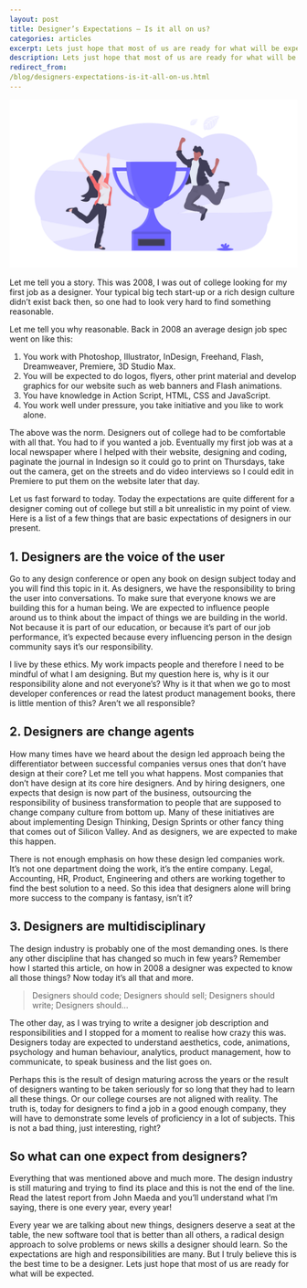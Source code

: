 ```yaml
---
layout: post
title: Designer’s Expectations — Is it all on us?
categories: articles
excerpt: Lets just hope that most of us are ready for what will be expected.
description: Lets just hope that most of us are ready for what will be expected.
redirect_from:
/blog/designers-expectations-is-it-all-on-us.html
---
```

<img src="/assets/images/designers-expectations.png" alt="Design expectations">

Let me tell you a story. This was 2008, I was out of college looking for my first job as a designer. Your typical big tech start-up or a rich design culture didn’t exist back then, so one had to look very hard to find something reasonable.

Let me tell you why reasonable. Back in 2008 an average design job spec went on like this:

1. You work with Photoshop, Illustrator, InDesign, Freehand, Flash, Dreamweaver, Premiere, 3D Studio Max.
2. You will be expected to do logos, flyers, other print material and develop graphics for our website such as web banners and Flash animations.
3. You have knowledge in Action Script, HTML, CSS and JavaScript.
4. You work well under pressure, you take initiative and you like to work alone.

The above was the norm. Designers out of college had to be comfortable with all that. You had to if you wanted a job. Eventually my first job was at a local newspaper where I helped with their website, designing and coding, paginate the journal in Indesign so it could go to print on Thursdays, take out the camera, get on the streets and do video interviews so I could edit in Premiere to put them on the website later that day.

Let us fast forward to today. Today the expectations are quite different for a designer coming out of college but still a bit unrealistic in my point of view. Here is a list of a few things that are basic expectations of designers in our present.

## 1. Designers are the voice of the user

Go to any design conference or open any book on design subject today and you will find this topic in it. As designers, we have the responsibility to bring the user into conversations. To make sure that everyone knows we are building this for a human being. We are expected to influence people around us to think about the impact of things we are building in the world. Not because it is part of our education, or because it’s part of our job performance, it’s expected because every influencing person in the design community says it’s our responsibility.

I live by these ethics. My work impacts people and therefore I need to be mindful of what I am designing. But my question here is, why is it our responsibility alone and not everyone’s? Why is it that when we go to most developer conferences or read the latest product management books, there is little mention of this? Aren’t we all responsible?

## 2. Designers are change agents

How many times have we heard about the design led approach being the differentiator between successful companies versus ones that don’t have design at their core? Let me tell you what happens. Most companies that don’t have design at its core hire designers. And by hiring designers, one expects that design is now part of the business, outsourcing the responsibility of business transformation to people that are supposed to change company culture from bottom up. Many of these initiatives are about implementing Design Thinking, Design Sprints or other fancy thing that comes out of Silicon Valley. And as designers, we are expected to make this happen.

There is not enough emphasis on how these design led companies work. It’s not one department doing the work, it’s the entire company. Legal, Accounting, HR, Product, Engineering and others are working together to find the best solution to a need. So this idea that designers alone will bring more success to the company is fantasy, isn’t it?

## 3. Designers are multidisciplinary

The design industry is probably one of the most demanding ones. Is there any other discipline that has changed so much in few years? Remember how I started this article, on how in 2008 a designer was expected to know all those things? Now today it’s all that and more.

> Designers should code; Designers should sell; Designers should write; Designers should…

The other day, as I was trying to write a designer job description and responsibilities and I stopped for a moment to realise how crazy this was. Designers today are expected to understand aesthetics, code, animations, psychology and human behaviour, analytics, product management, how to communicate, to speak business and the list goes on.

Perhaps this is the result of design maturing across the years or the result of designers wanting to be taken seriously for so long that they had to learn all these things. Or our college courses are not aligned with reality. The truth is, today for designers to find a job in a good enough company, they will have to demonstrate some levels of proficiency in a lot of subjects. This is not a bad thing, just interesting, right?

## So what can one expect from designers?

Everything that was mentioned above and much more. The design industry is still maturing and trying to find its place and this is not the end of the line. Read the latest report from John Maeda and you’ll understand what I’m saying, there is one every year, every year!

Every year we are talking about new things, designers deserve a seat at the table, the new software tool that is better than all others, a radical design approach to solve problems or news skills a designer should learn. So the expectations are high and responsibilities are many. But I truly believe this is the best time to be a designer. Lets just hope that most of us are ready for what will be expected.

